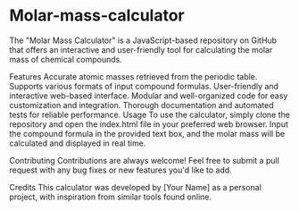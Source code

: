 # Molar-mass-calculator

The "Molar Mass Calculator" is a JavaScript-based repository on GitHub that offers an interactive and user-friendly tool for calculating the molar mass of chemical compounds.

Features
Accurate atomic masses retrieved from the periodic table.
Supports various formats of input compound formulas.
User-friendly and interactive web-based interface.
Modular and well-organized code for easy customization and integration.
Thorough documentation and automated tests for reliable performance.
Usage
To use the calculator, simply clone the repository and open the index.html file in your preferred web browser. Input the compound formula in the provided text box, and the molar mass will be calculated and displayed in real time.

Contributing
Contributions are always welcome! Feel free to submit a pull request with any bug fixes or new features you'd like to add.

Credits
This calculator was developed by [Your Name] as a personal project, with inspiration from similar tools found online.
